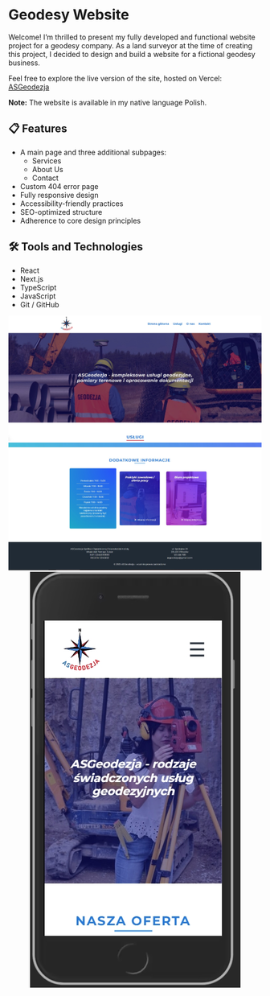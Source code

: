 <h1>Geodesy Website</h1>

<p>Welcome! I’m thrilled to present my fully developed and functional website project for a geodesy company.  
As a land surveyor at the time of creating this project, I decided to design and build a website for a fictional geodesy business.</p>

<p>Feel free to explore the live version of the site, hosted on Vercel:  
<a href="https://asgeodezja.vercel.app/">ASGeodezja</a></p>

<p><strong>Note:</strong> The website is available in my native language Polish.</p>

<h2>📋 Features</h2>

<ul>
  <li>A main page and three additional subpages:
    <ul>
      <li>Services</li>
      <li>About Us</li>
      <li>Contact</li>
    </ul>
  </li>
  <li>Custom 404 error page</li>
  <li>Fully responsive design</li>
  <li>Accessibility-friendly practices</li>
  <li>SEO-optimized structure</li>
  <li>Adherence to core design principles</li>
</ul>

<h2>🛠 Tools and Technologies</h2>

<ul>
  <li>React</li>
  <li>Next.js</li>
  <li>TypeScript</li>
  <li>JavaScript</li>
  <li>Git / GitHub</li>
</ul>

<div align='center'>
<img src='./public/readme/sitephoto1.jpg'>
<img src='./public/readme/sitephoto2.jpg'>
<img src='./public/readme/sitephoto3.jpg'>
</div>
